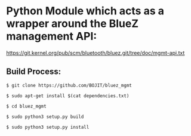 # Python Module which acts as a wrapper around the BlueZ management API:
https://git.kernel.org/pub/scm/bluetooth/bluez.git/tree/doc/mgmt-api.txt

## Build Process:

    $ git clone https://github.com/BOJIT/bluez_mgmt

    $ sudo apt-get install $(cat dependencies.txt)

    $ cd bluez_mgmt

    $ sudo python3 setup.py build

    $ sudo python3 setup.py install

